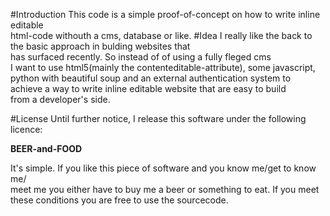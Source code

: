 #Introduction
This code is a simple proof-of-concept on how to write inline editable  
html-code withouth a cms, database or like.
#Idea
I really like the back to the basic approach in bulding websites that  
has surfaced recently. So instead of of using a fully fleged cms  
I want to use html5(mainly the contenteditable-attribute), some javascript,  
python with beautiful soup and an external authentication system to  
achieve a way to write inline editable website that are easy to build  
from a developer's side.

#License
Until further notice, I release this software under the following licence:

**BEER-and-FOOD**

It's simple. If you like this piece of software and you know me/get to know me/  
meet me you either have to buy me a beer or something to eat.
If you meet these conditions you are free to use the sourcecode.
